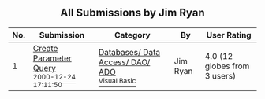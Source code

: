 ﻿<div align="center">

## All Submissions by Jim Ryan

</div>

No.  | Submission | Category | By   | User Rating
---- | ---------- | -------- | ---- | -----------
1 | [Create Parameter Query<br /><sup>2000-12-24 17:11:50</sup>](https://github.com/Planet-Source-Code/jim-ryan-create-parameter-query__1-13843) | [Databases/ Data Access/ DAO/ ADO<br /><sup>Visual Basic</sup>](../ByCategory/databases-data-access-dao-ado__1-6.md) | Jim Ryan | 4.0 (12 globes from 3 users)
